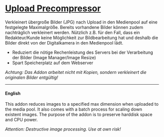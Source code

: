 # [Upload Precompressor](http://www.redaxo.org/de/download/addons/?addon_id=839)

Verkleinert übergroße Bilder (JPG) nach Upload in den Medienpool auf eine festgelegte Maximalgröße. Bereits vorhandene Bilder können zudem nachträglich verkleinert werden. Nützlich z.B. für den Fall, dass ein Redakteur/Kunde keine Möglichkeit zur Bildbearbeitung hat und deshalb die Bilder direkt von der Digitalkamera in den Medienpool lädt.

* Reduziert die nötige Rechenleistung des Servers bei der Verarbeitung der Bilder (Image Manager/Image Resize)
* Spart Speicherplatz auf dem Webserver

*Achtung: Das Addon arbeitet nicht mit Kopien, sondern verkleinert die originalen Bilder entgültig!*

---

#### English

This addon reduces images to a specified max dimension when uploaded to the media pool. It also comes with a batch process for scaling down existent images. The purpose of the addon is to preserve harddisk space and CPU power.

*Attention: Destructive image processing. Use at own risk!*
